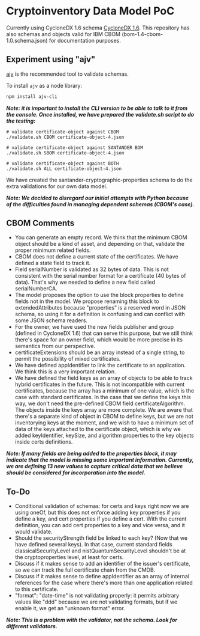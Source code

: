 # Cryptoinventory Data Model PoC

Currently using CycloneDX 1.6 schema [CycloneDX 1.6](https://github.com/CycloneDX/specification).
This repository has also schemas and objects valid for IBM CBOM (bom-1.4-cbom-1.0.schema.json) for documentation purposes.

## Experiment using "ajv"

[ajv](https://www.npmjs.com/package/ajv) is the recommended tool to validate schemas.

To install `ajv` as a node library:

```bash
npm install ajv-cli
```

***Note: it is important to install the CLI version to be able to talk to it from the console. Once installed, we have prepared the validate.sh script to do the testing:***

```
# validate certificate-object against CBOM 
./validate.sh CBOM certificate-object-4.json
 
# validate certificate-object against SANTANDER BOM 
./validate.sh SBOM certificate-object-4.json
 
# validate certificate-object against BOTH 
./validate.sh ALL certificate-object-4.json
```

We have created the santander-cryptographic-properties schema to do the extra validations for our own data model.

***Note: We decided to disregard our initial attempts with Python because of the difficulties found in managing dependent schemas (CBOM's case).***

## CBOM Comments

* You can generate an empty record. We think that the minimum CBOM object should be a kind of asset, and depending on that, validate the proper minimum related fields.
* CBOM does not define a current state of the certificates. We have defined a state field to track it.
* Field serialNumber is validated as 32 bytes of data. This is not consistent with the serial number format for a certificate (40 bytes of data). That's why we needed to define a new field called serialNumberCA.
* The model proposes the option to use the block properties to define fields not in the model. We propose renaming this block to extendedAttributes because "properties" is a reserved word in JSON schema, so using it for a definition is confusing and can conflict with some JSON schema readers.
* For the owner, we have used the new fields publisher and group (defined in CycloneDX 1.6) that can serve this purpose, but we still think there's space for an owner field, which would be more precise in its semantics from our perspective.
* certificateExtensions should be an array instead of a single string, to permit the possibility of mixed certificates.
* We have defined appIdentifier to link the certificate to an application. We think this is a very important relation.
* We have defined the field keys as an array of objects to be able to track hybrid certificates in the future. This is not incompatible with current certificates, because the array has a minimum of one value, which is the case with standard certificates. In the case that we define the keys this way, we don't need the pre-defined CBOM field certificateAlgorithm. The objects inside the keys array are more complete. We are aware that there's a separate kind of object in CBOM to define keys, but we are not inventorying keys at the moment, and we wish to have a minimum set of data of the keys attached to the certificate object, which is why we added keyIdentifier, keySize, and algorithm properties to the key objects inside certs definitions.

***Note: If many fields are being added to the properties block, it may indicate that the model is missing some important information. Currently, we are defining 13 new values to capture critical data that we believe should be considered for incorporation into the model.***

## To-Do

* Conditional validation of schemas: for certs and keys right now we are using oneOf, but this does not enforce adding key properties if you define a key, and cert properties if you define a cert. With the current definition, you can add cert properties to a key and vice versa, and it would validate.
* Should the securityStrength field be linked to each key? (Now that we have defined several keys). In that case, current standard fields classicalSecurityLevel and nistQuantumSecurityLevel shouldn't be at the cryptoproperties level, at least for certs.
* Discuss if it makes sense to add an identifier of the issuer's certificate, so we can track the full certificate chain from the CMDB.
* Discuss if it makes sense to define appIdentifier as an array of internal references for the case where there's more than one application related to this certificate.
* "format": "date-time" is not validating properly: it permits arbitrary values like "ddd" because we are not validating formats, but if we enable it, we get an "unknown format" error.

***Note: This is a problem with the validator, not the schema. Look for different validators.***


